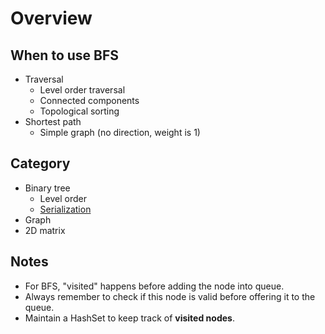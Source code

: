 # Overview

## When to use BFS

- Traversal
  - Level order traversal
  - Connected components
  - Topological sorting
- Shortest path
  - Simple graph (no direction, weight is 1)

## Category

- Binary tree
  - Level order
  - [Serialization](BinaryTreeSerialization.md)
- Graph
- 2D matrix

## Notes

- For BFS, "visited" happens before adding the node into queue.
- Always remember to check if this node is valid before offering it to the queue.
- Maintain a HashSet to keep track of __visited nodes__.